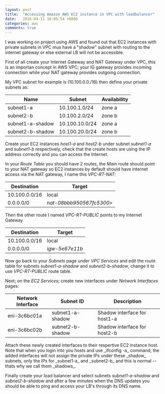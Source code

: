 ```yaml
---
layout: post
title:  "Accessing Amazon AWS EC2 instance in VPC with loadbalancer"
date:   2016-04-11 16:05:54 +0800
categories: aws
comments: true
---
```


I was working on project using AWS and found out that EC2 instances with private subnets in VPC mus have a "shadow" subnet with routing to the internet gateway or else external LB will not be accessible.

First of all create your Internet Gateway and NAT Gateway under VPC, this is an importan concept in AWS VPC; your IG gateway provides incoming connection while your NAT gateway provides outgoing connection. 

My VPC subnet for example is (10.100.0.0./16) then define your private subnets as:

<table class="table">
  <thead>
    <tr>
      <th>Name</th>
      <th>Subnet</th>
      <th>Availability</th>
    </tr>
  </thead>
  <tbody>
    <tr>
      <td>subnet1-a</td>
      <td>10.100.1.0/24</td>
      <td>zone a</td>
    </tr>
    <tr>
      <td>subnet2-b</td>
      <td>10.100.2.0/24</td>
      <td>zone b</td>
    </tr>
    <tr>
      <td>subnet1-a-shadow</td>
      <td>10.100.10.0/24</td>
      <td>zone a</td>
    </tr>
    <tr>
      <td>subnet2-b-shadow</td>
      <td>10.100.20.0/24</td>
      <td>zone b</td>
    </tr>
  </tbody>
</table>

Create your EC2 instances _host1-a_ and _host2-b_ under subnet _subnet1-a_ and _subnet1-b_ respectively, check that the create hosts are using the IP address correctly and you can access the Internet.

In your _Route Table_ you should have 2 routes, the _Main_ route should point to your NAT gateway so EC2 instances by default should have internet access via the NAT gateway, I name this _VPC-RT-NAT_:


<table class="table">
  <thead>
    <tr>
      <th>Destination</th>
      <th>Target</th>
    </tr>
  </thead>
  <tbody>
    <tr>
      <td>10.100.0.0/16</td>
      <td>local</td>
    </tr>
    <tr>
      <td>0.0.0.0/0</td>
      <td><em>nat-08bbb950567fc5300</em>></td>
    </tr>
  </tbody>
</table>

Then the other route I named _VPC-RT-PUBLIC_ points to my Internet Gateway

<table class="table">
  <thead>
    <tr>
      <th>Destination</th>
      <th>Target</th>
    </tr>
  </thead>
  <tbody>
    <tr>
      <td>10.100.0.0/16</td>
      <td>local</td>
    </tr>
    <tr>
      <td>0.0.0.0/0</td>
      <td><em>igw-5e67e11b</em></td>
    </tr>
  </tbody>
</table>

Now go back to your _Subnets_ page under _VPC Services_ and edit the route table for subnets _subnet1-a-shadow_ and _subnet2-b-shadow_, change it to use _VPC-RT-PUBLIC_ route table.

Next; on the _EC2 Services_; create new interfaces under _Network Interfaces_ pages:

<table class="table">
  <thead>
    <tr>
      <th>Network Interface</th>
      <th>Subnet ID</th>
      <th>Description</th>
    </tr>
  </thead>
  <tbody>
    <tr>
      <td>eni-3c6bc01a</td>
      <td>subnet1-a-shadow</td>
      <td>Shadow interface for host1-a </td>
    </tr>
    <tr>
      <td>eni-3c6bc02b</td>
      <td>subnet2-b-shadow</td>
      <td>Shadow interface for host2-b</td>
    </tr>
  </tbody>
</table>
Attach these newly created interfaces to their respertive EC2 instance host. Note that when you login into you hosts and use _ifconfig -a_ command, the added interfaces will not assign the private IPs under these _shadow_ subnets, only the IPs for _subnet1-a_ and _subnet2-b_ and this is normal -- thats why we call them _shadows_.

Finally create your load balancer and select subnets _subnet1-a-shadow_ and _subnet2-b-shadow_ and after a few minutes when the DNS updates you should be able to ping and access your LB's through its DNS name.